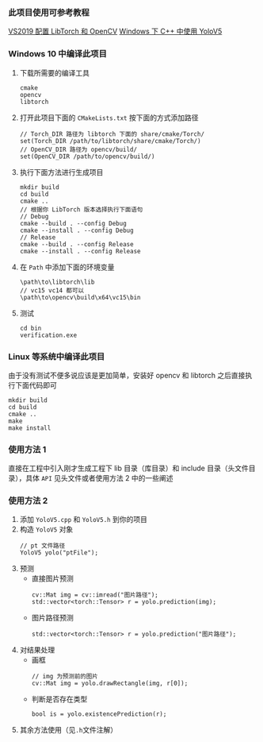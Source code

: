 ### 此项目使用可参考教程
[VS2019 配置 LibTorch 和 OpenCV](https://zhuanlan.zhihu.com/p/375084412)
[Windows 下 C++ 中使用 YoloV5](https://zhuanlan.zhihu.com/p/376149679)
### Windows 10 中编译此项目
1. 下载所需要的编译工具
    
    ```
    cmake
    opencv
    libtorch
    ```

2. 打开此项目下面的 `CMakeLists.txt` 按下面的方式添加路径
    ```
    // Torch_DIR 路径为 libtorch 下面的 share/cmake/Torch/
    set(Torch_DIR /path/to/libtorch/share/cmake/Torch/)
    // OpenCV_DIR 路径为 opencv/build/
    set(OpenCV_DIR /path/to/opencv/build/)
    ```
3. 执行下面方法进行生成项目
    
    ```
    mkdir build
    cd build
    cmake ..
    // 根据你 LibTorch 版本选择执行下面语句
    // Debug
    cmake --build . --config Debug
    cmake --install . --config Debug
    // Release
    cmake --build . --config Release
    cmake --install . --config Release
    ```
4. 在 `Path` 中添加下面的环境变量
    
    ```
    \path\to\libtorch\lib
    // vc15 vc14 都可以
    \path\to\opencv\build\x64\vc15\bin
    ```
5. 测试
    ```
    cd bin
    verification.exe
    ```
### Linux 等系统中编译此项目
由于没有测试不便多说应该是更加简单，安装好 opencv 和 libtorch 之后直接执行下面代码即可

```
mkdir build
cd build
cmake ..
make
make install
```
### 使用方法 1

直接在工程中引入刚才生成工程下 lib 目录（库目录）和 include 目录（头文件目录），具体 `API` 见头文件或者使用方法 2 中的一些阐述

### 使用方法 2

1. 添加 `YoloV5.cpp` 和 `YoloV5.h` 到你的项目
2. 构造 `YoloV5` 对象
    ```
    // pt 文件路径
    YoloV5 yolo("ptFile");
    ```
3. 预测
    + 直接图片预测
        ```
        cv::Mat img = cv::imread("图片路径");
        std::vector<torch::Tensor> r = yolo.prediction(img);
        ```
    + 图片路径预测
        ```
        std::vector<torch::Tensor> r = yolo.prediction("图片路径");
        ```
4. 对结果处理
    + 画框
        ```
        // img 为预测前的图片 
        cv::Mat img = yolo.drawRectangle(img, r[0]);
        ```
    + 判断是否存在类型
        ```
        bool is = yolo.existencePrediction(r);
        ```
5. 其余方法使用（见`.h`文件注解）